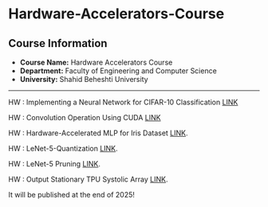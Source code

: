 # Hardware-Accelerators-Course

##  Course Information
- **Course Name:** Hardware Accelerators Course
- **Department:** Faculty of Engineering and Computer Science  
- **University:** Shahid Beheshti University  
---

 HW : Implementing a Neural Network for CIFAR-10 Classification [LINK](https://github.com/matinfirooz/Implementing-a-Neural-Network-for-CIFAR-10-Classification.git)
 
 HW : Convolution Operation Using CUDA [LINK](https://github.com/matinfirooz/Convolution-Operation-Using-CUDA.git)
 
 HW : Hardware-Accelerated MLP for Iris Dataset [LINK](https://github.com/matinfirooz/Hardware-Accelerated-MLP-for-Iris-Dataset.git).

 HW : LeNet-5-Quantization [LINK](https://github.com/matinfirooz/LeNet-5-Quantization.git).

 HW : LeNet-5 Pruning [LINK](https://github.com/matinfirooz/Lenet-5-Pruning.git).

 HW : Output Stationary TPU Systolic Array [LINK](https://github.com/matinfirooz/TPU-Systolic-Array.git).

 It will be published at the end of 2025!

 
